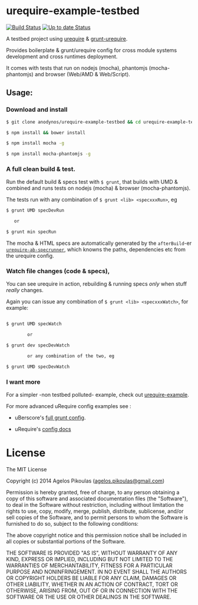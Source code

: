 # urequire-example-testbed

[![Build Status](https://travis-ci.org/anodynos/urequire-example-testbed.png)](https://travis-ci.org/anodynos/urequire-example-testbed)
[![Up to date Status](https://david-dm.org/anodynos/urequire-example-testbed.png)](https://david-dm.org/anodynos/urequire-example-testbed.png)

A testbed project using [urequire](http://urequire.org) & [grunt-urequire](https://github.com/aearly/grunt-urequire).

Provides boilerplate & grunt/urequire config for cross module systems development and cross runtimes deployment.

It comes with tests that run on nodejs (mocha), phantomjs (mocha-phantomjs) and browser (Web/AMD & Web/Script).

## Usage:

### Download and install

```bash
$ git clone anodynos/urequire-example-testbed && cd urequire-example-testbed

$ npm install && bower install

$ npm install mocha -g

$ npm install mocha-phantomjs -g
```

### A full clean build & test.

Run the default build & specs test with `$ grunt`, that builds with UMD & combined and runs tests on nodejs (mocha) & browser (mocha-phantomjs).

The tests run with any combination of `$ grunt <lib> <specxxxRun>`, eg

```bash
$ grunt UMD specDevRun

   or

$ grunt min specRun

```

The mocha & HTML specs are automatically generated by the `afterBuild`-er [`urequire-ab-specrunner`](http://github.com/anodynos/urequire-ab-specrunner), which knowns the paths, dependencies etc from the urequire config.

### Watch file changes (code & specs),

You can see urequire in action, rebuilding & running specs *only* when stuff _really_ changes.

Again you can issue any combination of `$ grunt <lib> <specxxxWatch>`, for example:

```bash

$ grunt UMD specWatch

        or

$ grunt dev specDevWatch

        or any combination of the two, eg

$ grunt UMD specDevWatch

```

### I want more

For a simpler -non testbed polluted- example, check out [urequire-example](https://github.com/anodynos/urequire-example).

For more advanced uRequire config examples see :

* uBerscore's [full grunt config](https://github.com/anodynos/uBerscore).

* uRequire's [config docs](https://github.com/anodynos/uRequire/blob/master/source/code/config/MasterDefaultsConfig.coffee.md)

# License

The MIT License

Copyright (c) 2014 Agelos Pikoulas (agelos.pikoulas@gmail.com)

Permission is hereby granted, free of charge, to any person
obtaining a copy of this software and associated documentation
files (the "Software"), to deal in the Software without
restriction, including without limitation the rights to use,
copy, modify, merge, publish, distribute, sublicense, and/or sell
copies of the Software, and to permit persons to whom the
Software is furnished to do so, subject to the following
conditions:

The above copyright notice and this permission notice shall be
included in all copies or substantial portions of the Software.

THE SOFTWARE IS PROVIDED "AS IS", WITHOUT WARRANTY OF ANY KIND,
EXPRESS OR IMPLIED, INCLUDING BUT NOT LIMITED TO THE WARRANTIES
OF MERCHANTABILITY, FITNESS FOR A PARTICULAR PURPOSE AND
NONINFRINGEMENT. IN NO EVENT SHALL THE AUTHORS OR COPYRIGHT
HOLDERS BE LIABLE FOR ANY CLAIM, DAMAGES OR OTHER LIABILITY,
WHETHER IN AN ACTION OF CONTRACT, TORT OR OTHERWISE, ARISING
FROM, OUT OF OR IN CONNECTION WITH THE SOFTWARE OR THE USE OR
OTHER DEALINGS IN THE SOFTWARE.
